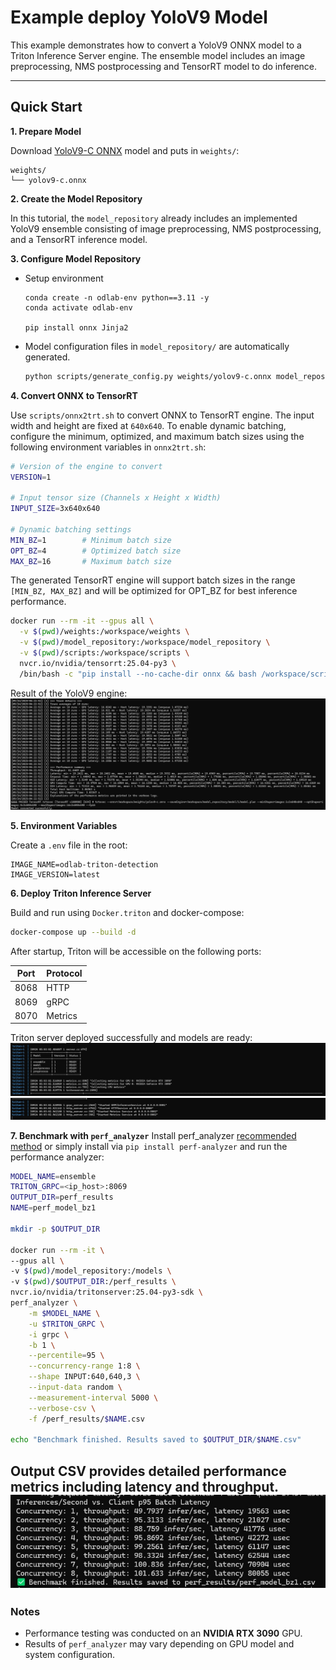 # Example deploy YoloV9 Model

This example demonstrates how to convert a YoloV9 ONNX model to a Triton Inference Server engine. The ensemble model includes an image preprocessing, NMS postprocessing and TensorRT model to do inference.

---

## Quick Start

**1. Prepare Model**

Download [YoloV9-C ONNX](https://github.com/odlab-ai/odlab-triton/releases/download/v0.0.1/yolov9-c.onnx) model and puts in `weights/`:

```
weights/
└── yolov9-c.onnx
```

**2. Create the Model Repository**

In this tutorial, the `model_repository` already includes an implemented YoloV9 ensemble consisting of image preprocessing, NMS postprocessing, and a TensorRT inference model.


**3. Configure Model Repository**

- Setup environment
    ```
    conda create -n odlab-env python==3.11 -y
    conda activate odlab-env

    pip install onnx Jinja2
    ```

- Model configuration files in `model_repository/` are automatically generated.  
    ```bash
    python scripts/generate_config.py weights/yolov9-c.onnx model_repository/model
    ```

**4. Convert ONNX to TensorRT**

Use `scripts/onnx2trt.sh` to convert ONNX to TensorRT engine. The input width and height are fixed at `640x640`. To enable dynamic batching, configure the minimum, optimized, and maximum batch sizes using the following environment variables in `onnx2trt.sh`:
```bash
# Version of the engine to convert
VERSION=1                        

# Input tensor size (Channels x Height x Width)
INPUT_SIZE=3x640x640             

# Dynamic batching settings
MIN_BZ=1        # Minimum batch size
OPT_BZ=4        # Optimized batch size
MAX_BZ=16       # Maximum batch size
```

The generated TensorRT engine will support batch sizes in the range `[MIN_BZ, MAX_BZ]` and will be optimized for OPT_BZ for best inference performance.

```bash
docker run --rm -it --gpus all \
  -v $(pwd)/weights:/workspace/weights \
  -v $(pwd)/model_repository:/workspace/model_repository \
  -v $(pwd)/scripts:/workspace/scripts \
  nvcr.io/nvidia/tensorrt:25.04-py3 \
  /bin/bash -c "pip install --no-cache-dir onnx && bash /workspace/scripts/onnx2trt.sh"
```
Result of the YoloV9 engine:
![ONNX to TensorRT conversion](assets/onnx2trt.jpg)


**5. Environment Variables**

Create a `.env` file in the root:

```env
IMAGE_NAME=odlab-triton-detection
IMAGE_VERSION=latest
```

**6. Deploy Triton Inference Server**

Build and run using `Docker.triton` and docker-compose:

```bash
docker-compose up --build -d
```

After startup, Triton will be accessible on the following ports:

| Port | Protocol |
|------|----------|
| 8068 | HTTP     |
| 8069 | gRPC     |
| 8070 | Metrics  |

Triton server deployed successfully and models are ready:
![ONNX to TensorRT conversion](assets/deploy_01.jpg)
![ONNX to TensorRT conversion](assets/deploy_02.jpg)

**7. Benchmark with `perf_analyzer`**
Install perf_analyzer
[recommended method](https://github.com/triton-inference-server/perf_analyzer/blob/main/docs/install.md) or simply install via
`pip install perf-analyzer`
and run the performance analyzer:
```bash
MODEL_NAME=ensemble
TRITON_GRPC=<ip_host>:8069
OUTPUT_DIR=perf_results
NAME=perf_model_bz1

mkdir -p $OUTPUT_DIR

docker run --rm -it \
--gpus all \
-v $(pwd)/model_repository:/models \
-v $(pwd)/$OUTPUT_DIR:/perf_results \
nvcr.io/nvidia/tritonserver:25.04-py3-sdk \
perf_analyzer \
    -m $MODEL_NAME \
    -u $TRITON_GRPC \
    -i grpc \
    -b 1 \
    --percentile=95 \
    --concurrency-range 1:8 \
    --shape INPUT:640,640,3 \
    --input-data random \
    --measurement-interval 5000 \
    --verbose-csv \
    -f /perf_results/$NAME.csv

echo "Benchmark finished. Results saved to $OUTPUT_DIR/$NAME.csv"
```

Output CSV provides detailed performance metrics including latency and throughput.
![ONNX to TensorRT conversion](assets/perf_ana.jpg)
---

### Notes
- Performance testing was conducted on an **NVIDIA RTX 3090** GPU.
- Results of `perf_analyzer` may vary depending on GPU model and system configuration.
